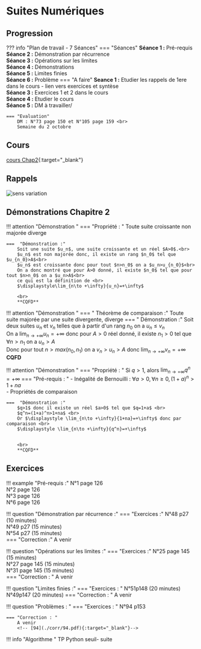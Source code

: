 # Suites Numériques

## Progression
??? info "Plan de travail - 7 Séances"
    === "Séances" 
        **Séance 1 :** Pré-requis<br>
        **Séance 2 :** Démonstration par récurrence <br>
        **Séance 3 :** Opérations sur les limites<br>
        **Séance 4 :** Démonstrations <br>
        **Séance 5 :** Limites finies <br>
        **Séance 6 :** Problème
    === "A faire"
        **Seance 1 :** Etudier les rappels de 1ere dans le cours - lien vers exercices et syntèse<br>
        **Séance 3 :** Exercices 1 et 2 dans le cours <br>
        **Séance 4 :** Etudier le cours <br>
        **Séance 5 :** DM à travailler/
    
    === "Evaluation"
        DM : N°73 page 150 et N°105 page 159 <br>
        Semaine du 2 octobre
    
## Cours 
[cours Chap2](./Cours-chap2.pdf){:target="_blank"}

## Rappels
![sens variation](./Images/VariationsSuites.jpg)

## Démonstrations Chapitre 2
!!! attention "Démonstration "
    === "Propriété : "
        Toute suite croissante non majorée diverge

    ===  "Démonstration :"
        Soit une suite $u_n$, une suite croissante et un réel $A>0$.<br>
        $u_n$ est non majorée donc, il existe un rang $n_0$ tel que $u_{n_0}>A$<br>
        $u_n$ est croissante donc pour tout $n>n_0$ on a $u_n>u_{n_0}$<br>
        On a donc montré que pour A>0 donné, il existe $n_0$ tel que pour tout $n>n_0$ on a $u_n>A$<br>
        ce qui est la définition de <br>
        $\displaystyle\lim_{n\to +\infty}{u_n}=+\infty$
        
        <br>
        **CQFD**

!!! attention "Démonstration "
    === " Théorème de comparaison :" 
        Toute suite majorée par une suite divergente, diverge
    === " Démonstration :"
        Soit deux suites $u_n$ et $v_n$ telles que à partir d'un rang $n_0$ on a $u_n\leq v_n$ <br>
        On a $\displaystyle\lim_{n\to +\infty}{u_n}=+\infty$ donc pour $A>0$ réel donné, il existe $n_1>0$ tel que $\forall n>n_1$ on a $u_n>A$<br>
        Donc pour tout $n>max(n_0,n_1)$ on a $v_n>u_n>A$ donc $\displaystyle\lim_{n\to +\infty}{v_n}=+\infty$
        <br>
        **CQFD**
    
!!! attention "Démonstration "
    === "Propriété : "
        Si $q>1$, alors $\displaystyle\lim_{n\to +\infty}{q^n}=+\infty$
    === "Pré-requis : "
        - Inégalité de Bernouilli : $\forall a>0, \forall n\geq 0, (1+a)^n>1+na$ <br>
        - Propriétés de comparaison

    ===  "Démonstration :"
        $q>1$ donc il existe un réel $a>0$ tel que $q=1+a$ <br>
        $q^n=(1+a)^n>1+na$ <br>
        Or $\displaystyle \lim_{n\to +\infty}{1+na}=+\infty$ donc par comparaison <br>
        $\displaystyle \lim_{n\to +\infty}{q^n}=+\infty$ 
    
        
        <br>
        **CQFD**
        


## Exercices 

!!! example "Pré-requis :" 
    N°1 page 126<br>
    N°2 page 126<br>
    N°3 page 126<br>
    N°6 page 126<br>

!!! question "Démonstration par récurrence :"
    === "Exercices :" 
        N°48 p27 (10 minutes)<br>
        N°49 p27 (15 minutes)<br>
        N°54 p27 (15 minutes)<br>
    === "Correction :"
        A venir

!!! question "Opérations sur les limites :"
    === "Exercices :"
        N°25 page 145 (15 minutes) <br>
        N°27 page 145 (15 minutes) <br>
        N°31 page 145 (15 minutes) <br>
    === "Correction : "
        A venir
         <!-- [25-27-31](./corr/25-27-31.pdf){:target="_blank"}-->

!!! question "Limites finies :"
    === "Exercices : "
        N°51p148 (20 minutes)<br>
        N°49p147 (20 minutes)
    === "Correction : "
        A venir
        <!-- [51-49](./corr/51-49.pdf){:target="_blank"}-->

!!! question "Problèmes : "
    === "Exercices : "
        N°94 p153 <br>
        
    === "Correction : "
        A venir
        <!-- [94](./corr/94.pdf){:target="_blank"}-->

!!! info "Algorithme "
    TP Python seuil- suite
